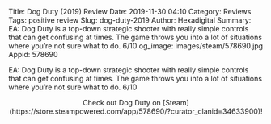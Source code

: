 Title: Dog Duty (2019) Review
Date: 2019-11-30 04:10
Category: Reviews
Tags: positive review
Slug: dog-duty-2019
Author: Hexadigital
Summary: EA: Dog Duty is a top-down strategic shooter with really simple controls that can get confusing at times. The game throws you into a lot of situations where you’re not sure what to do. 6/10
og_image: images/steam/578690.jpg
Appid: 578690

EA: Dog Duty is a top-down strategic shooter with really simple controls that can get confusing at times. The game throws you into a lot of situations where you’re not sure what to do. 6/10

<center>Check out Dog Duty on [Steam](https://store.steampowered.com/app/578690/?curator_clanid=34633900)!</center>

